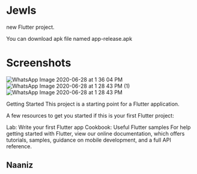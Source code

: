 # Jewls

 new Flutter project.

You can download apk file named app-release.apk

# Screenshots

![WhatsApp Image 2020-06-28 at 1 36 04 PM](https://user-images.githubusercontent.com/42396114/86393487-c5ff4000-bcba-11ea-8c34-de867e0e0d04.jpeg)  ![WhatsApp Image 2020-06-28 at 1 28 43 PM (1)](https://user-images.githubusercontent.com/42396114/86394505-55592300-bcbc-11ea-896e-5116fa44d0d1.jpeg)  ![WhatsApp Image 2020-06-28 at 1 28 43 PM](https://user-images.githubusercontent.com/42396114/86394378-1d51e000-bcbc-11ea-8edb-6574e9fd90ff.jpeg)  

Getting Started
This project is a starting point for a Flutter application.

A few resources to get you started if this is your first Flutter project:

Lab: Write your first Flutter app
Cookbook: Useful Flutter samples
For help getting started with Flutter, view our online documentation, which offers tutorials, samples, guidance on mobile development, and a full API reference.

## Naaniz
